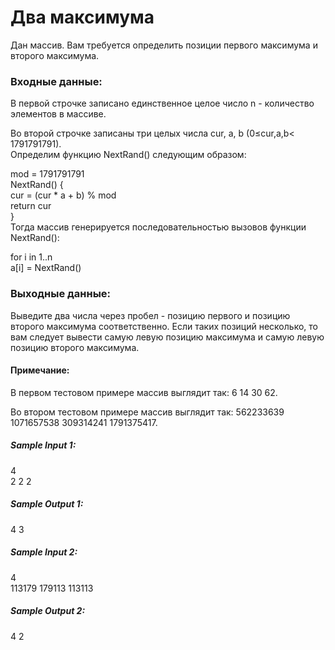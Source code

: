 # Два максимума

Дан массив. Вам требуется определить позиции первого максимума и второго максимума.  

### Входные данные:

В первой строчке записано единственное целое число n - количество элементов в массиве.  

Во второй строчке записаны три целых числа cur, a, b (0≤cur,a,b< 1791791791).  
Определим функцию NextRand() следующим образом:  

mod = 1791791791  
NextRand() {  
    cur = (cur * a + b) % mod  
    return cur  
}  
Тогда массив генерируется последовательностью вызовов функции NextRand():

for i in 1..n  
    a[i] = NextRand() 
    
    
### Выходные данные:

Выведите два числа через пробел - позицию первого и позицию второго максимума соответственно. Если таких позиций несколько, то вам следует вывести самую левую позицию максимума и самую левую позицию второго максимума.

#### Примечание:

В первом тестовом примере массив выглядит так: 6 14 30 62.

Во втором тестовом примере массив выглядит так: 562233639 1071657538 309314241 1791375417.

##### Sample Input 1:

4  
2 2 2  
##### Sample Output 1:

4 3  
##### Sample Input 2:

4  
113179 179113 113113  
##### Sample Output 2:

4 2
